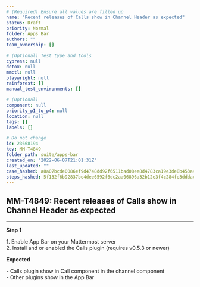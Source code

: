 ```yaml
---
# (Required) Ensure all values are filled up
name: "Recent releases of Calls show in Channel Header as expected"
status: Draft
priority: Normal
folder: Apps Bar
authors: ""
team_ownership: []

# (Optional) Test type and tools
cypress: null
detox: null
mmctl: null
playwright: null
rainforest: []
manual_test_environments: []

# (Optional)
component: null
priority_p1_to_p4: null
location: null
tags: []
labels: []

# Do not change
id: 23668194
key: MM-T4849
folder_path: suite/apps-bar
created_on: "2022-06-07T21:01:31Z"
last_updated: ""
case_hashed: a8a07bcde0086ef9d4748dd92f6511bad08ee8d4783ca19e3de8b453a46f8f0e858caa63f452bba4816f5265e8bc9d08
steps_hashed: 5f132f6b92837be4dee6592f6dc2aa06896a32b12e3f4c284fe3dddaceb6da4978e075a133312625972c4e7c9e1a87e2
---
```


## MM-T4849: Recent releases of Calls show in Channel Header as expected

---

**Step 1**

1\. Enable App Bar on your Mattermost server\
2\. Install and or enabled the Calls plugin (requires v0.5.3 or newer)

**Expected**

\- Calls plugin show in Call component in the channel component\
\- Other plugins show in the App Bar

